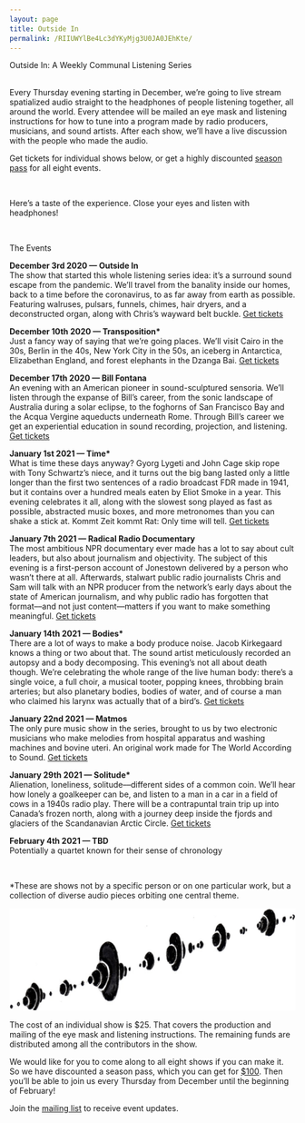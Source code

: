 ```yaml
---
layout: page
title: Outside In
permalink: /RIIUWYlBe4Lc3dYKyMjg3U0JA0JEhKte/
---
```

<div class="home-heading">
  Outside In: A Weekly Communal Listening Series
</div>
<br>
<p>
  Every Thursday evening starting in December, we’re going to live stream spatialized audio straight to the headphones of people listening together, all around the world. Every attendee will be mailed an eye mask and listening instructions for how to tune into a program made by radio producers, musicians, and sound artists. After each show, we’ll have a live discussion with the people who made the audio.
</p>
<p>
  Get tickets for individual shows below, or get a highly discounted <a href='https://the-world-according-to-sound.myshopify.com/products/season-pass'>season pass</a> for all eight events.
</p>
<br>
<p>Here’s a taste of the experience. Close your eyes and listen with headphones!</p>
<div class='post-player' track='899124649'></div>
<br>
<p>The Events</p>
<p>
  <b>December 3rd 2020 — Outside In</b><br>
  The show that started this whole listening series idea: it’s a surround sound escape from the pandemic. We’ll travel from the banality inside our homes, back to a time before the coronavirus, to as far away from earth as possible. Featuring walruses, pulsars, funnels, chimes, hair dryers, and a deconstructed organ, along with Chris’s wayward belt buckle. <a href='https://the-world-according-to-sound.myshopify.com/products/general-admission-tick'>Get tickets</a>
</p>
<p>
  <b>December 10th 2020 — Transposition*</b><br>
   Just a fancy way of saying that we’re going places. We’ll visit Cairo in the 30s, Berlin in the 40s, New York City in the 50s, an iceberg in Antarctica, Elizabethan England, and forest elephants in the Dzanga Bai.
   <a href='https://the-world-according-to-sound.myshopify.com/products/ticket-to-transposition-12-10'>Get tickets</a>
</p>
<p>
  <b>December 17th 2020 — Bill Fontana</b><br>
  An evening with an American pioneer in sound-sculptured sensoria. We’ll listen through the expanse of Bill’s career, from the sonic landscape of Australia during a solar eclipse, to the foghorns of San Francisco Bay and the Acqua Vergine aqueducts underneath Rome. Through Bill’s career we get an experiential education in sound recording, projection, and listening.
  <a href='https://the-world-according-to-sound.myshopify.com/products/ticket-to-fontana-retrospective-12-17'>Get tickets</a>
</p>
<p>
  <b>January 1st 2021 — Time*</b><br>
  What is time these days anyway? Gyorg Lygeti and John Cage skip rope with Tony Schwartz’s niece, and it turns out the big bang lasted only a little longer than the first two sentences of a radio broadcast FDR made in 1941, but it contains over a hundred meals eaten by Eliot Smoke in a year. This evening celebrates it all, along with the slowest song played as fast as possible, abstracted music boxes, and more metronomes than you can shake a stick at. Kommt Zeit kommt Rat: Only time will tell.
  <a href='https://the-world-according-to-sound.myshopify.com/products/admission-for-time-01-01'>Get tickets</a>
</p>
<p>
  <b>January 7th 2021 — Radical Radio Documentary</b><br>
  The most ambitious NPR documentary ever made has a lot to say about cult leaders, but also about journalism and objectivity. The subject of this evening is a first-person account of Jonestown delivered by a person who wasn’t there at all. Afterwards, stalwart public radio journalists Chris and Sam will talk with an NPR producer from the network’s early days about the state of American journalism, and why public radio has forgotten that format––and not just content––matters if you want to make something meaningful.
  <a href='https://the-world-according-to-sound.myshopify.com/products/ticket-for-time-01-01'>Get tickets</a>
</p>
<p>
  <b>January 14th 2021 — Bodies*</b><br>
  There are a lot of ways to make a body produce noise. Jacob Kirkegaard knows a thing or two about that. The sound artist meticulously recorded an autopsy and a body decomposing. This evening’s not all about death though. We’re celebrating the whole range of the live human body: there’s a single voice, a full choir, a musical tooter, popping knees, throbbing brain arteries; but also planetary bodies, bodies of water, and of course a man who claimed his larynx was actually that of a bird’s.
  <a href='https://the-world-according-to-sound.myshopify.com/products/general-admission-bodies-01-14'>Get tickets</a>
</p>
<p>
  <b>January 22nd 2021 — Matmos</b><br>
  The only pure music show in the series, brought to us by two electronic musicians who make melodies from hospital apparatus and washing machines and bovine uteri. An original work made for The World According to Sound.
  <a href='https://the-world-according-to-sound.myshopify.com/products/general-admission-matmos-01-21'>Get tickets</a>
</p>
<p>
  <b>January 29th 2021 — Solitude*</b><br>
  Alienation, loneliness, solitude––different sides of a common coin. We’ll hear how lonely a goalkeeper can be, and listen to a man in a car in a field of cows in a 1940s radio play. There will be a contrapuntal train trip up into Canada’s frozen north, along with a journey deep inside the fjords and glaciers of the Scandanavian Arctic Circle.
  <a href='https://the-world-according-to-sound.myshopify.com/products/general-admission-solitude-01-28'>Get tickets</a>
</p>
<p>
  <b>February 4th 2021 — TBD</b><br>
  Potentially a quartet known for their sense of chronology
</p>
<br>
<p>*These are shows not by a specific person or on one particular work, but a collection of diverse audio pieces orbiting one central theme.</p>

<div class='bubble-separator'>
  <img src="/assets/banner_logo_big.png">
</div>

<p>
 The cost of an individual show is $25. That covers the production and mailing of the eye mask and listening instructions. The remaining funds are distributed among all the contributors in the show.
</p>

<p>
  We would like for you to come along to all eight shows if you can make it. So we have discounted a season pass, which you can get for <a href='https://the-world-according-to-sound.myshopify.com/products/season-pass'>$100</a>. Then you’ll be able to join us every Thursday from December until the beginning of February!
</p>

<p>
  Join the <a href="#" data-featherlight='#lightbox-content'>mailing list</a> to receive event updates.
</p>

